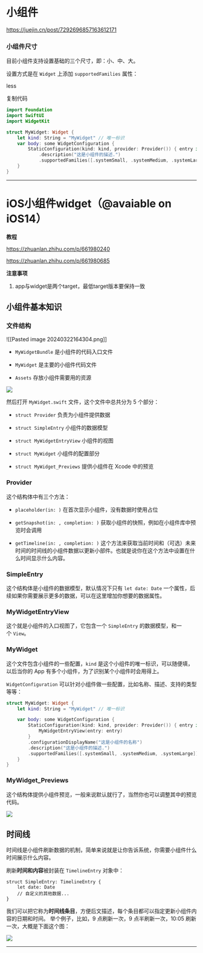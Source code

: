 # 小组件

https://juejin.cn/post/7292696857163612171


### 小组件尺寸

目前小组件支持设置基础的三个尺寸，即：小、中、大。

设置方式是在 `Widget` 上添加 `supportedFamilies` 属性：

less

复制代码

```swift
import Foundation
import SwiftUI
import WidgetKit

struct MyWidget: Widget {
    let kind: String = "MyWidget" // 唯一标识
    var body: some WidgetConfiguration {
        StaticConfiguration(kind: kind, provider: Provider()) { entry in             MyWidgetEntryView(entry: entry)         }         .configurationDisplayName("这是小组件的名称")
            .description("这是小组件的描述.")
            .supportedFamilies([.systemSmall, .systemMedium, .systemLarge]) // 支持小、中、大尺寸
    }
}
```
  

---

# iOS小组件widget（@avaiable on iOS14）

**教程**

https://zhuanlan.zhihu.com/p/661980240

https://zhuanlan.zhihu.com/p/661980685

**注意事项**

1. app与widget是两个target，最低target版本要保持一致



## 小组件基本知识

### 文件结构
![[Pasted image 20240322164304.png]]

- `MyWidgetBundle` 是小组件的代码入口文件  
    
- `MyWidget` 是主要的小组件代码文件  
    
- `Assets` 存放小组件需要用的资源

![](https://pic2.zhimg.com/80/v2-cd90549bb124c23ecadabbf834c07bd1_720w.webp)

  

然后打开 `MyWidget.swift` 文件，这个文件中总共分为 5 个部分：

- `struct Provider` 负责为小组件提供数据  
    
- `struct SimpleEntry` 小组件的数据模型  
    
- `struct MyWidgetEntryView` 小组件的视图  
    
- `struct MyWidget` 小组件的配置部分  
    
- `struct MyWidget_Previews` 提供小组件在 Xcode 中的预览  
    

### Provider

这个结构体中有三个方法：

- `placeholder(in: )` 在首次显示小组件，没有数据时使用占位  
    
- `getSnapshot(in: , completion: )` 获取小组件的快照，例如在小组件库中预览时会调用  
    
- `getTimeline(in: , completion: )` 这个方法来获取当前时间和（可选）未来时间的时间线的小组件数据以更新小部件。也就是说你在这个方法中设置在什么时间显示什么内容。  
    

### SimpleEntry

这个结构体是小组件的数据模型，默认情况下只有 `let date: Date` 一个属性，后续如果你需要展示更多的数据，可以在这里增加你想要的数据属性。

### MyWidgetEntryView

这个就是小组件的入口视图了，它包含一个 `SimpleEntry` 的数据模型，和一个 `View`。

### MyWidget

这个文件包含小组件的一些配置，`kind` 是这个小组件的唯一标识，可以随便填，以后当你的 App 有多个小组件，为了识别某个小组件时会用得上。

`WidgetConfiguration` 可以针对小组件做一些配置，比如名称、描述、支持的类型等等：

```SWIFT
struct MyWidget: Widget {
    let kind: String = "MyWidget" // 唯一标识

    var body: some WidgetConfiguration {
        StaticConfiguration(kind: kind, provider: Provider()) { entry in
            MyWidgetEntryView(entry: entry)
        }
        .configurationDisplayName("这是小组件的名称")
        .description("这是小组件的描述.")
        .supportedFamilies([.systemSmall, .systemMedium, .systemLarge])
    }
}
```

### MyWidget_Previews

这个结构体提供小组件预览，一般来说默认就行了，当然你也可以调整其中的预览代码。

  

![](https://pic2.zhimg.com/80/v2-832ac6066c5f209752a41dcfce201c75_720w.webp)


## 时间线


时间线是小组件刷新数据的机制，简单来说就是让你告诉系统，你需要小组件什么时间展示什么内容。

刷新**时间和内容**被封装在 `TimelineEntry` 对象中：

```text
struct SimpleEntry: TimelineEntry {
    let date: Date
    // 自定义的其他数据...
}
```

我们可以把它称为**时间线条目**，方便后文描述，每个条目都可以指定更新小组件内容的日期和时间。
举个例子，比如，9 点刷新一次，9 点半刷新一次，10:05 刷新一次，大概是下面这个图：

  

![](https://pic3.zhimg.com/80/v2-44c382b538216eb9d513acdcbf12f062_720w.jpg)





---
